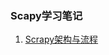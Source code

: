 ### Scapy学习笔记

1. [Scrapy架构与流程](https://github.com/cser18/Scrapy-/blob/master/1.%20Scrapy%E6%9E%B6%E6%9E%84%E6%B5%81%E7%A8%8B%E4%BB%8B%E7%BB%8D)
